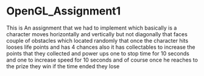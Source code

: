 # OpenGL_Assignment1
This is An assignment that we had to implement which basically is a character moves horizontally and vertically but not diagonally that faces couple of obstacles which located randomly that once the character hits looses life points and has  4 chances  also it has collectables to increase the points that they collected and power ups one to stop time for 10 seconds and one to increase speed for 10 seconds and of course once he reaches to the prize they win if the time ended they lose
